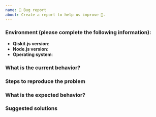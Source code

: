 ```yaml
---
name: 🐛 Bug report
about: Create a report to help us improve 🤔.
---
```


<!-- ⚠️ If you do not respect this template, your issue will be closed -->

<!-- ⚠️ Make sure to browse the opened and closed issues -->

### Environment (please complete the following information):

* **Qiskit.js version**:
* **Node.js version**:
* **Operating system**:

### What is the current behavior?

### Steps to reproduce the problem

### What is the expected behavior?

### Suggested solutions
